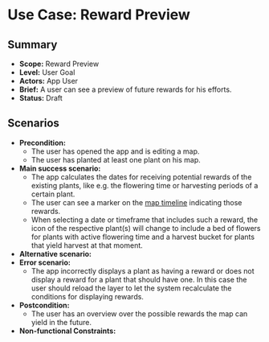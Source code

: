 # Use Case: Reward Preview

## Summary

- **Scope:** Reward Preview
- **Level:** User Goal
- **Actors:** App User
- **Brief:** A user can see a preview of future rewards for his efforts.
- **Status:** Draft

## Scenarios

- **Precondition:**
  - The user has opened the app and is editing a map.
  - The user has planted at least one plant on his map.
- **Main success scenario:**
  - The app calculates the dates for receiving potential rewards of the existing plants, like e.g. the flowering time or harvesting periods of a certain plant.
  - The user can see a marker on the [map timeline](map_timeline.md) indicating those rewards.
  - When selecting a date or timeframe that includes such a reward, the icon of the respective plant(s) will change to include a bed of flowers for plants with 
    active flowering time and a harvest bucket for plants that yield harvest at that moment.
- **Alternative scenario:**
- **Error scenario:**
  - The app incorrectly displays a plant as having a reward or does not display a reward for a plant that should have one.
    In this case the user should reload the layer to let the system recalculate the conditions for displaying rewards.
- **Postcondition:**
  - The user has an overview over the possible rewards the map can yield in the future.
- **Non-functional Constraints:**
